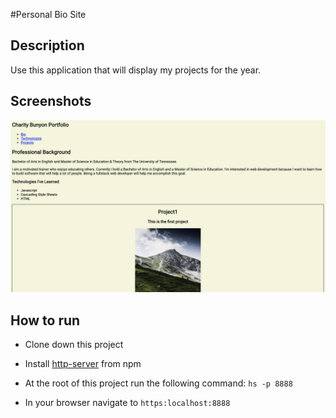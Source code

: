#Personal Bio Site

## Description
Use this application that will display my projects for the year.

## Screenshots
![Personal Bio Site Preview 1](https://raw.githubusercontent.com/CharityBunyon/Personal-Bio-Site/master/screenshots/screenshot.png)



## How to run
* Clone down this project 
* Install [http-server](https://www.npmjs.com/package/http-server) from npm
* At the root of this project run the following command: `hs -p 8888`



* In your browser navigate to `https:localhost:8888`